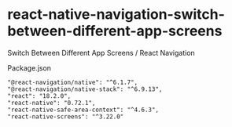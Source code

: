 # react-native-navigation-switch-between-different-app-screens
Switch Between Different App Screens / React Navigation 


Package.json

    "@react-navigation/native": "^6.1.7",
    "@react-navigation/native-stack": "^6.9.13",
    "react": "18.2.0",
    "react-native": "0.72.1",
    "react-native-safe-area-context": "^4.6.3",
    "react-native-screens": "^3.22.0"
